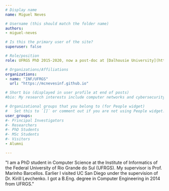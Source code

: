 ```yaml
---
# Display name
name: Miguel Neves

# Username (this should match the folder name)
authors:
- miguel-neves

# Is this the primary user of the site?
superuser: false

# Role/position
role: UFRGS PhD 2015-2020, now a post-doc at [Dalhousie University](https://www.dal.ca/)

# Organizations/Affiliations
organizations:
- name: "INF/UFRGS"
  url: "https://mcnevesinf.github.io"

# Short bio (displayed in user profile at end of posts)
#bio: My research interests include computer networks and cybersecurity.

# Organizational groups that you belong to (for People widget)
#   Set this to `[]` or comment out if you are not using People widget.
user_groups:
#- Principal Investigators
#- Researchers
#- PhD Students
#- MSc Students
#- Visitors
- Alumni

---
```


"I am a PhD student in Computer Science at the Institute of Informatics of the Federal University of Rio Grande do Sul (UFRGS). My supervisor is Prof. Marinho Barcellos. Earlier I visited UC San Diego under the supervision of Dr. Kirill Levchenko. I got a B.Eng. degree in Computer Engineering in 2014 from UFRGS."